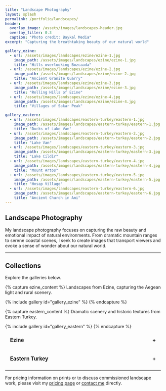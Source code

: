 ```yaml
---
title: "Landscape Photography"
layout: splash
permalink: /portfolio/landscapes/
header:
  overlay_image: /assets/images/landscapes-header.jpg
  overlay_filter: 0.3
  caption: "Photo credit: Baykal Media"
excerpt: "Capturing the breathtaking beauty of our natural world"

gallery_ezine:
  - url: /assets/images/landscapes/ezine/ezine-1.jpg
    image_path: /assets/images/landscapes/ezine/ezine-1.jpg
    title: "Hills overlooking Bozcaada"
  - url: /assets/images/landscapes/ezine/ezine-2.jpg
    image_path: /assets/images/landscapes/ezine/ezine-2.jpg
    title: "Ancient Granite Quarry"
  - url: /assets/images/landscapes/ezine/ezine-3.jpg
    image_path: /assets/images/landscapes/ezine/ezine-3.jpg
    title: "Rolling Hills of Ezine"
  - url: /assets/images/landscapes/ezine/ezine-4.jpg
    image_path: /assets/images/landscapes/ezine/ezine-4.jpg
    title: "Villages of Sakar Peak"

gallery_eastern:
  - url: /assets/images/landscapes/eastern-turkey/eastern-1.jpg
    image_path: /assets/images/landscapes/eastern-turkey/eastern-1.jpg
    title: "Ducks of Lake Van"
  - url: /assets/images/landscapes/eastern-turkey/eastern-2.jpg
    image_path: /assets/images/landscapes/eastern-turkey/eastern-2.jpg
    title: "Lake Van"
  - url: /assets/images/landscapes/eastern-turkey/eastern-3.jpg
    image_path: /assets/images/landscapes/eastern-turkey/eastern-3.jpg
    title: "Lake Cildir"
  - url: /assets/images/landscapes/eastern-turkey/eastern-4.jpg
    image_path: /assets/images/landscapes/eastern-turkey/eastern-4.jpg
    title: "Mount Artos"
  - url: /assets/images/landscapes/eastern-turkey/eastern-5.jpg
    image_path: /assets/images/landscapes/eastern-turkey/eastern-5.jpg
    title: "Hosap Village"
  - url: /assets/images/landscapes/eastern-turkey/eastern-6.jpg
    image_path: /assets/images/landscapes/eastern-turkey/eastern-6.jpg
    title: "Ancient Church in Ani"
---
```


## Landscape Photography

My landscape photography focuses on capturing the raw beauty and emotional impact of natural environments. From dramatic mountain ranges to serene coastal scenes, I seek to create images that transport viewers and evoke a sense of wonder about our natural world.

---

## Collections

Explore the galleries below.

{% capture ezine_content %}
Landscapes from Ezine, capturing the Aegean light and rural scenery.

{% include gallery id="gallery_ezine" %}
{% endcapture %}

{% capture eastern_content %}
Dramatic scenery and historic textures from Eastern Turkey.

{% include gallery id="gallery_eastern" %}
{% endcapture %}

<div markdown="0" class="notice--primary accordion">
  <h3 class="accordion-header">Ezine</h3>
  <div class="accordion-content" markdown="1">
    {{ ezine_content | markdownify }}
  </div>
</div>

<div markdown="0" class="notice--primary accordion">
  <h3 class="accordion-header">Eastern Turkey</h3>
  <div class="accordion-content" markdown="1">
    {{ eastern_content | markdownify }}
  </div>
</div>

<script>
  document.addEventListener('DOMContentLoaded', function() {
    const accordions = document.querySelectorAll('.accordion-header');

    accordions.forEach(accordion => {
      accordion.addEventListener('click', function () {
        this.classList.toggle('active');
        const content = this.nextElementSibling;

        if (content.style.maxHeight) {
          content.style.maxHeight = null;
        } else {
          content.style.maxHeight = content.scrollHeight + "px";
        }

        setTimeout(function () {
          if (accordion.classList.contains('active')) {
            content.classList.add('active');
          } else {
            content.classList.remove('active');
          }
        }, 100);
      });
    });
  });
</script>

<style>
  .accordion {
    margin-bottom: 1rem;
    border-radius: 4px;
    overflow: hidden;
  }

  .accordion-header {
    cursor: pointer;
    padding: 0.75rem 1rem;
    margin: 0;
    font-size: 1.2em;
    font-weight: bold;
    transition: 0.3s;
  }

  .accordion-header:hover {
    background-color: rgba(0, 0, 0, 0.05);
  }

  .accordion-header:after {
    content: '\002B';
    font-weight: bold;
    float: right;
    margin-left: 5px;
  }

  .accordion-header.active:after {
    content: "\2212";
  }

  .accordion-content {
    padding: 0 1rem;
    max-height: 0;
    overflow: hidden;
    transition: max-height 0.3s ease-out;
  }

  .accordion-content.active {
    max-height: 3000px !important;
  }

  /* Masonry layout */
  .accordion-content .gallery {
    column-count: 2;
    column-gap: 1rem;
  }

  @media (min-width: 768px) {
    .accordion-content .gallery {
      column-count: 3;
    }
  }

  @media (min-width: 1024px) {
    .accordion-content .gallery {
      column-count: 4;
    }
  }

  .accordion-content .gallery a {
    display: inline-block;
    width: 100%;
    margin: 0 0 1rem;
    break-inside: avoid;
  }

  .accordion-content .gallery img {
    width: 100%;
    height: auto;
    border-radius: 4px;
    box-shadow: 0 2px 4px rgba(0,0,0,0.1);
    transition: transform 0.3s ease;
  }

  .accordion-content .gallery img:hover {
    transform: scale(1.03);
  }
</style>

---

For pricing information on prints or to discuss commissioned landscape work, please visit my [pricing page](/pricing/) or [contact me](/contact/) directly.
